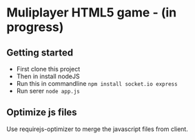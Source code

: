 # Muliplayer HTML5 game - (in progress)

## Getting started
* First clone this project
* Then in install nodeJS
* Run this in commandline `npm install socket.io express`
* Run serer `node app.js`

## Optimize js files
Use requirejs-optimizer to merge the javascript files from client.
